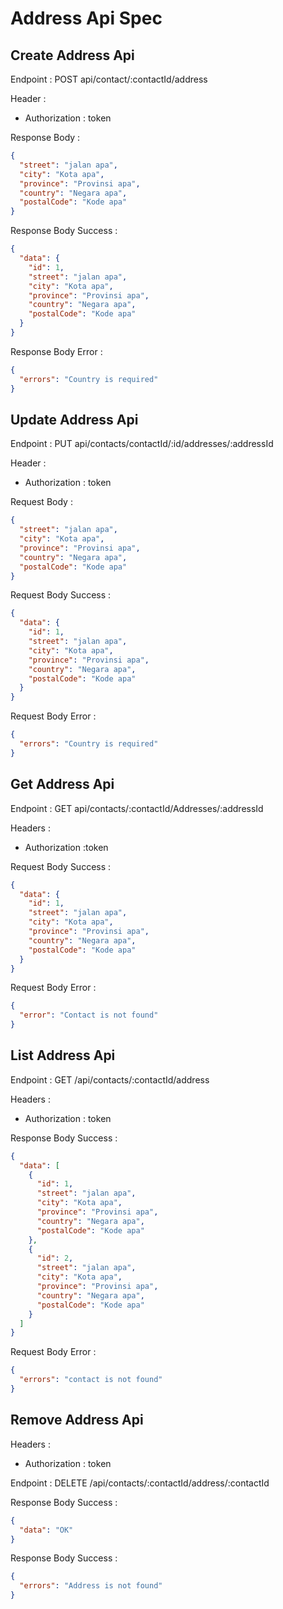 # Address Api Spec

## Create Address Api

Endpoint : POST api/contact/:contactId/address

Header :

- Authorization : token

Response Body :

```json
{
  "street": "jalan apa",
  "city": "Kota apa",
  "province": "Provinsi apa",
  "country": "Negara apa",
  "postalCode": "Kode apa"
}
```

Response Body Success :

```json
{
  "data": {
    "id": 1,
    "street": "jalan apa",
    "city": "Kota apa",
    "province": "Provinsi apa",
    "country": "Negara apa",
    "postalCode": "Kode apa"
  }
}
```

Response Body Error :

```json
{
  "errors": "Country is required"
}
```

## Update Address Api

Endpoint : PUT api/contacts/contactId/:id/addresses/:addressId

Header :

- Authorization : token

Request Body :

```json
{
  "street": "jalan apa",
  "city": "Kota apa",
  "province": "Provinsi apa",
  "country": "Negara apa",
  "postalCode": "Kode apa"
}
```

Request Body Success :

```json
{
  "data": {
    "id": 1,
    "street": "jalan apa",
    "city": "Kota apa",
    "province": "Provinsi apa",
    "country": "Negara apa",
    "postalCode": "Kode apa"
  }
}
```

Request Body Error :

```json
{
  "errors": "Country is required"
}
```

## Get Address Api

Endpoint : GET api/contacts/:contactId/Addresses/:addressId

Headers :

- Authorization :token

Request Body Success :

```json
{
  "data": {
    "id": 1,
    "street": "jalan apa",
    "city": "Kota apa",
    "province": "Provinsi apa",
    "country": "Negara apa",
    "postalCode": "Kode apa"
  }
}
```

Request Body Error :

```json
{
  "error": "Contact is not found"
}
```

## List Address Api

Endpoint : GET /api/contacts/:contactId/address

Headers :

- Authorization : token

Response Body Success :

````json
{
  "data": [
    {
      "id": 1,
      "street": "jalan apa",
      "city": "Kota apa",
      "province": "Provinsi apa",
      "country": "Negara apa",
      "postalCode": "Kode apa"
    },
    {
      "id": 2,
      "street": "jalan apa",
      "city": "Kota apa",
      "province": "Provinsi apa",
      "country": "Negara apa",
      "postalCode": "Kode apa"
    }
  ]
}
````

Request Body Error :

```json
{
  "errors": "contact is not found"
}
````

## Remove Address Api

Headers :

- Authorization : token

Endpoint : DELETE /api/contacts/:contactId/address/:contactId

Response Body Success :

```json
{
  "data": "OK"
}
 ```

Response Body Success :

```json
{
  "errors": "Address is not found"
}

````
